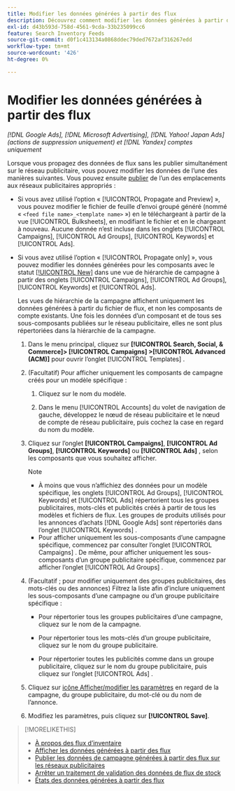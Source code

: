 ```yaml
---
title: Modifier les données générées à partir des flux
description: Découvrez comment modifier les données générées à partir des flux de données d’inventaire.
exl-id: d43b593d-758d-4561-9cda-33b235099cc6
feature: Search Inventory Feeds
source-git-commit: d0f1c413134a0868ddec79ded7672af316267edd
workflow-type: tm+mt
source-wordcount: '426'
ht-degree: 0%

---
```


# Modifier les données générées à partir des flux

*[!DNL Google Ads], [!DNL Microsoft Advertising], [!DNL Yahoo! Japan Ads] (actions de suppression uniquement) et [!DNL Yandex] comptes uniquement*

Lorsque vous propagez des données de flux sans les publier simultanément sur le réseau publicitaire, vous pouvez modifier les données de l’une des manières suivantes. Vous pouvez ensuite [publier](propagated-data-post.md) de l’un des emplacements aux réseaux publicitaires appropriés :

* Si vous avez utilisé l’option « [!UICONTROL Propagate and Preview] », vous pouvez modifier le fichier de feuille d’envoi groupé généré (nommé « `<feed file name>_<template name>` ») en le téléchargeant à partir de la vue [!UICONTROL Bulksheets], en modifiant le fichier et en le chargeant à nouveau. Aucune donnée n’est incluse dans les onglets [!UICONTROL Campaigns], [!UICONTROL Ad Groups], [!UICONTROL Keywords] et [!UICONTROL Ads].

* Si vous avez utilisé l’option « [!UICONTROL Propagate only] », vous pouvez modifier les données générées pour les composants avec le statut [[!UICONTROL New]](propagated-data-status.md) dans une vue de hiérarchie de campagne à partir des onglets [!UICONTROL Campaigns], [!UICONTROL Ad Groups], [!UICONTROL Keywords] et [!UICONTROL Ads].

  Les vues de hiérarchie de la campagne affichent uniquement les données générées à partir du fichier de flux, et non les composants de compte existants. Une fois les données d’un composant et de tous ses sous-composants publiées sur le réseau publicitaire, elles ne sont plus répertoriées dans la hiérarchie de la campagne.

   1. Dans le menu principal, cliquez sur **[!UICONTROL Search, Social, & Commerce]> [!UICONTROL Campaigns] >[!UICONTROL Advanced (ACM)]** pour ouvrir l’onglet [!UICONTROL Templates] .

   1. (Facultatif) Pour afficher uniquement les composants de campagne créés pour un modèle spécifique :

      1. Cliquez sur le nom du modèle.

      1. Dans le menu [!UICONTROL Accounts] du volet de navigation de gauche, développez le nœud de réseau publicitaire et le nœud de compte de réseau publicitaire, puis cochez la case en regard du nom du modèle.

   1. Cliquez sur l’onglet **[!UICONTROL Campaigns]**, **[!UICONTROL Ad Groups]**, **[!UICONTROL Keywords]** ou **[!UICONTROL Ads]** , selon les composants que vous souhaitez afficher.

      >[!NOTE]
      >
      >* À moins que vous n’affichiez des données pour un modèle spécifique, les onglets [!UICONTROL Ad Groups], [!UICONTROL Keywords] et [!UICONTROL Ads] répertorient tous les groupes publicitaires, mots-clés et publicités créés à partir de tous les modèles et fichiers de flux. Les groupes de produits utilisés pour les annonces d’achats [!DNL Google Ads] sont répertoriés dans l’onglet [!UICONTROL Keywords] .
      >* Pour afficher uniquement les sous-composants d’une campagne spécifique, commencez par consulter l’onglet [!UICONTROL Campaigns] . De même, pour afficher uniquement les sous-composants d’un groupe publicitaire spécifique, commencez par afficher l’onglet [!UICONTROL Ad Groups] .

   1. (Facultatif ; pour modifier uniquement des groupes publicitaires, des mots-clés ou des annonces) Filtrez la liste afin d’inclure uniquement les sous-composants d’une campagne ou d’un groupe publicitaire spécifique :

      * Pour répertorier tous les groupes publicitaires d’une campagne, cliquez sur le nom de la campagne.

      * Pour répertorier tous les mots-clés d’un groupe publicitaire, cliquez sur le nom du groupe publicitaire.

      * Pour répertorier toutes les publicités comme dans un groupe publicitaire, cliquez sur le nom du groupe publicitaire, puis cliquez sur l’onglet [!UICONTROL Ads] .

   1. Cliquez sur [icône Afficher/modifier les paramètres](/help/search-social-commerce/assets/settings.png "Icône Afficher/modifier les paramètres") en regard de la campagne, du groupe publicitaire, du mot-clé ou du nom de l’annonce.

   1. Modifiez les paramètres, puis cliquez sur **[!UICONTROL Save]**.

>[!MORELIKETHIS]
>
>* [À propos des flux d’inventaire](inventory-feeds-about.md)
>* [Afficher les données générées à partir des flux](propagated-data-view.md)
>* [Publier les données de campagne générées à partir des flux sur les réseaux publicitaires](propagated-data-post.md)
>* [Arrêter un traitement de validation des données de flux de stock](stop-job.md)
>* [États des données générées à partir des flux](propagated-data-status.md)

